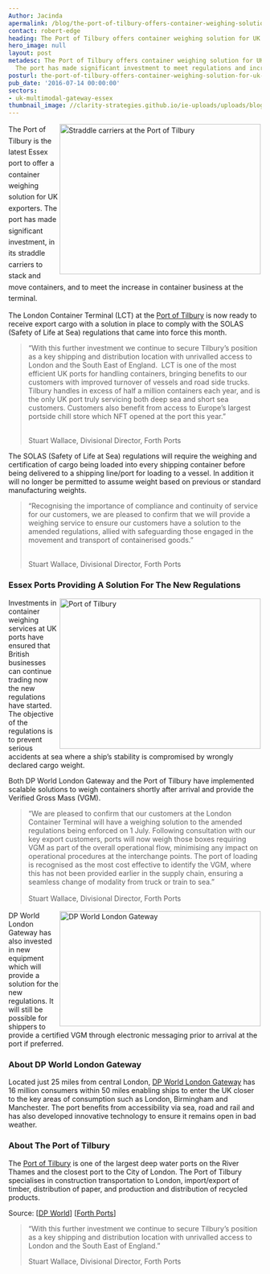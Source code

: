 ```yaml
---
Author: Jacinda
apermalink: /blog/the-port-of-tilbury-offers-container-weighing-solution-for-uk-exporters
contact: robert-edge
heading: The Port of Tilbury offers container weighing solution for UK exporters
hero_image: null
layout: post
metadesc: The Port of Tilbury offers container weighing solution for UK exporters.
  The port has made significant investment to meet regulations and increase in business.
posturl: the-port-of-tilbury-offers-container-weighing-solution-for-uk-exporters
pub_date: '2016-07-14 00:00:00'
sectors:
- uk-multimodal-gateway-essex
thumbnail_image: //clarity-strategies.github.io/ie-uploads/uploads/blog/LCT_June_2016_165.jpg
---
```


<p><span style='line-height: 1.6;'><img alt='Straddle carriers at the Port of Tilbury' src='//clarity-strategies.github.io/ie-uploads/uploads/blog/Tilburys_LCT_welcomes_eight_new_straddles_today_400.jpg' style='width: 400px; height: 299px; margin-left: 2px; margin-right: 2px; float: right;'/>The Port of Tilbury is the latest Essex port to offer a container weighing solution for UK exporters. The port has made significant investment, in its straddle carriers to stack and move containers, and to meet the increase in container business at the terminal.</span></p><p>The London Container Terminal (LCT) at the <a href='http://investessex.co.uk/studies/place-studies/port-of-tilbury' target='_blank'>Port of Tilbury</a> is now ready to receive export cargo with a solution in place to comply with the SOLAS (Safety of Life at Sea) regulations that came into force this month.</p><blockquote><p>“With this further investment we continue to secure Tilbury’s position as a key shipping and distribution location with unrivalled access to London and the South East of England.  LCT is one of the most efficient UK ports for handling containers, bringing benefits to our customers with improved turnover of vessels and road side trucks. Tilbury handles in excess of half a million containers each year, and is the only UK port truly servicing both deep sea and short sea customers. Customers also benefit from access to Europe’s largest portside chill store which NFT opened at the port this year.”</p><p><br/>Stuart Wallace, Divisional Director, Forth Ports</p></blockquote><p>The SOLAS (Safety of Life at Sea) regulations will require the weighing and certification of cargo being loaded into every shipping container before being delivered to a shipping line/port for loading to a vessel. In addition it will no longer be permitted to assume weight based on previous or standard manufacturing weights.</p><blockquote><p>“Recognising the importance of compliance and continuity of service for our customers, we are pleased to confirm that we will provide a weighing service to ensure our customers have a solution to the amended regulations, allied with safeguarding those engaged in the movement and transport of containerised goods.”</p><p><br/>Stuart Wallace, Divisional Director, Forth Ports</p></blockquote><h3>Essex Ports Providing A Solution For The New Regulations</h3><p><img alt='Port of Tilbury' src='//clarity-strategies.github.io/ie-uploads/uploads/blog/LCT_June_2016_400.jpg' style='width: 400px; height: 299px; margin-left: 2px; margin-right: 2px; float: right;'/>Investments in container weighing services at UK ports have ensured that British businesses can continue trading now the new regulations have started. The objective of the regulations is to prevent serious accidents at sea where a ship’s stability is compromised by wrongly declared cargo weight.</p><p>Both DP World London Gateway and the Port of Tilbury have implemented scalable solutions to weigh containers shortly after arrival and provide the Verified Gross Mass (VGM).</p><blockquote><p>“We are pleased to confirm that our customers at the London Container Terminal will have a weighing solution to the amended regulations being enforced on 1 July. Following consultation with our key export customers, ports will now weigh those boxes requiring VGM as part of the overall operational flow, minimising any impact on operational procedures at the interchange points. The port of loading is recognised as the most cost effective to identify the VGM, where this has not been provided earlier in the supply chain, ensuring a seamless change of modality from truck or train to sea.”</p><p><span style='line-height: 1.6;'>Stuart Wallace, Divisional Director, Forth Ports</span></p></blockquote><p><img alt='DP World London Gateway' src='//clarity-strategies.github.io/ie-uploads/uploads/blog/DP_World_containers_700.jpg' style='width: 400px; height: 229px; margin-left: 2px; margin-right: 2px; float: right;'/>DP World London Gateway has also invested in new equipment which will provide a solution for the new regulations. It will still be possible for shippers to provide a certified VGM through electronic messaging prior to arrival at the port if preferred.</p><h3>About DP World London Gateway<span style='font-size: 13px; line-height: 1.2;'> </span></h3><p>Located just 25 miles from central London, <a href='http://investessex.co.uk/studies/place-studies/london-gateway-port' target='_blank'>DP World London Gateway</a> has 16 million consumers within 50 miles enabling ships to enter the UK closer to the key areas of consumption such as London, Birmingham and Manchester. The port benefits from accessibility via sea, road and rail and has also developed innovative technology to ensure it remains open in bad weather.</p><h3>About The Port of Tilbury</h3><p>The <a href='http://investessex.co.uk/studies/place-studies/port-of-tilbury' target='_blank'>Port of Tilbury</a> is one of the largest deep water ports on the River Thames and the closest port to the City of London. The Port of Tilbury specialises in construction transportation to London, import/export of timber, distribution of paper, and production and distribution of recycled products.</p><p>Source: [<a href='http://www.investessex.co.uk/studies/place-studies/london-gateway-port/' target='_blank'>DP World</a>] [<a href='https://sprengthomson.com/london-container-terminal-grangemouth-container-terminal-offer-weighing-solution-exporters/' target='_blank'>Forth Ports</a>]</p><blockquote><p>“With this further investment we continue to secure Tilbury’s position as a key shipping and distribution location with unrivalled access to London and the South East of England.”</p><p>Stuart Wallace, Divisional Director, Forth Ports</p></blockquote>